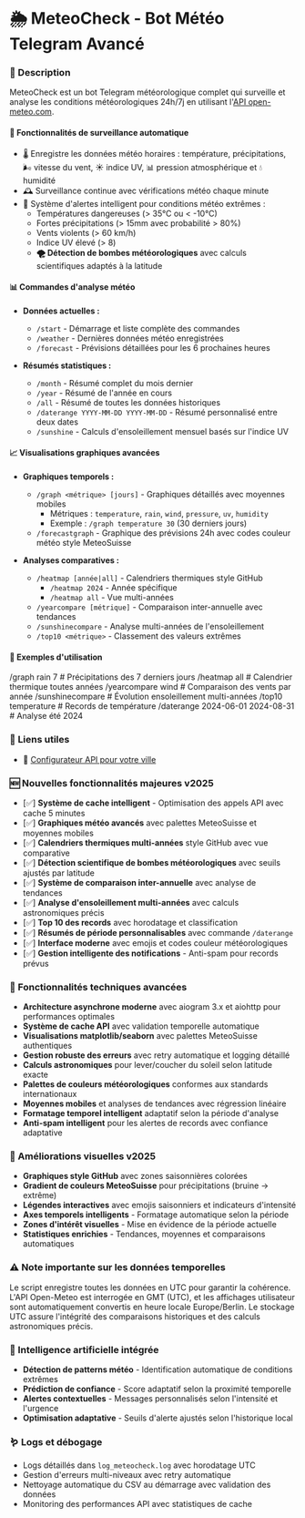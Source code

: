 # 🌦 MeteoCheck - Bot Météo Telegram Avancé

### 📌 Description
MeteoCheck est un bot Telegram météorologique complet qui surveille et analyse les conditions météorologiques 24h/7j en utilisant l'[API open-meteo.com](https://open-meteo.com/en/docs).

#### 🔄 Fonctionnalités de surveillance automatique
* 🌡️ Enregistre les données météo horaires : température, précipitations, 🌬️ vitesse du vent, ☀️ indice UV, 📊 pression atmosphérique et 💧 humidité
* 🕰️ Surveillance continue avec vérifications météo chaque minute
* 🚨 Système d'alertes intelligent pour conditions météo extrêmes :
  * Températures dangereuses (> 35°C ou < -10°C)
  * Fortes précipitations (> 15mm avec probabilité > 80%)
  * Vents violents (> 60 km/h)
  * Indice UV élevé (> 8)
  * **🌪️ Détection de bombes météorologiques** avec calculs scientifiques adaptés à la latitude

#### 📊 Commandes d'analyse météo
* **Données actuelles :**
  * `/start` - Démarrage et liste complète des commandes
  * `/weather` - Dernières données météo enregistrées
  * `/forecast` - Prévisions détaillées pour les 6 prochaines heures

* **Résumés statistiques :**
  * `/month` - Résumé complet du mois dernier
  * `/year` - Résumé de l'année en cours
  * `/all` - Résumé de toutes les données historiques
  * `/daterange YYYY-MM-DD YYYY-MM-DD` - Résumé personnalisé entre deux dates
  * `/sunshine` - Calculs d'ensoleillement mensuel basés sur l'indice UV

#### 📈 Visualisations graphiques avancées
* **Graphiques temporels :**
  * `/graph <métrique> [jours]` - Graphiques détaillés avec moyennes mobiles
    * Métriques : `temperature`, `rain`, `wind`, `pressure`, `uv`, `humidity`
    * Exemple : `/graph temperature 30` (30 derniers jours)
  * `/forecastgraph` - Graphique des prévisions 24h avec codes couleur météo style MeteoSuisse

* **Analyses comparatives :**
  * `/heatmap [année|all]` - Calendriers thermiques style GitHub
    * `/heatmap 2024` - Année spécifique
    * `/heatmap all` - Vue multi-années
  * `/yearcompare [métrique]` - Comparaison inter-annuelle avec tendances
  * `/sunshinecompare` - Analyse multi-années de l'ensoleillement
  * `/top10 <métrique>` - Classement des valeurs extrêmes

#### 🎯 Exemples d'utilisation
/graph rain 7          # Précipitations des 7 derniers jours
/heatmap all           # Calendrier thermique toutes années
/yearcompare wind      # Comparaison des vents par année
/sunshinecompare       # Évolution ensoleillement multi-années
/top10 temperature     # Records de température
/daterange 2024-06-01 2024-08-31  # Analyse été 2024

### 🔗 Liens utiles
* 🔗 [Configurateur API pour votre ville](https://open-meteo.com/en/docs)

### 🆕 Nouvelles fonctionnalités majeures v2025
* [✅] **Système de cache intelligent** - Optimisation des appels API avec cache 5 minutes
* [✅] **Graphiques météo avancés** avec palettes MeteoSuisse et moyennes mobiles
* [✅] **Calendriers thermiques multi-années** style GitHub avec vue comparative
* [✅] **Détection scientifique de bombes météorologiques** avec seuils ajustés par latitude
* [✅] **Système de comparaison inter-annuelle** avec analyse de tendances
* [✅] **Analyse d'ensoleillement multi-années** avec calculs astronomiques précis
* [✅] **Top 10 des records** avec horodatage et classification
* [✅] **Résumés de période personnalisables** avec commande `/daterange`
* [✅] **Interface moderne** avec emojis et codes couleur météorologiques
* [✅] **Gestion intelligente des notifications** - Anti-spam pour records prévus

### 🚀 Fonctionnalités techniques avancées
* **Architecture asynchrone moderne** avec aiogram 3.x et aiohttp pour performances optimales
* **Système de cache API** avec validation temporelle automatique
* **Visualisations matplotlib/seaborn** avec palettes MeteoSuisse authentiques
* **Gestion robuste des erreurs** avec retry automatique et logging détaillé
* **Calculs astronomiques** pour lever/coucher du soleil selon latitude exacte
* **Palettes de couleurs météorologiques** conformes aux standards internationaux
* **Moyennes mobiles** et analyses de tendances avec régression linéaire
* **Formatage temporel intelligent** adaptatif selon la période d'analyse
* **Anti-spam intelligent** pour les alertes de records avec confiance adaptative

### 🎨 Améliorations visuelles v2025
* **Graphiques style GitHub** avec zones saisonnières colorées
* **Gradient de couleurs MeteoSuisse** pour précipitations (bruine → extrême)
* **Légendes interactives** avec emojis saisonniers et indicateurs d'intensité
* **Axes temporels intelligents** - Formatage automatique selon la période
* **Zones d'intérêt visuelles** - Mise en évidence de la période actuelle
* **Statistiques enrichies** - Tendances, moyennes et comparaisons automatiques

### ⚠️ Note importante sur les données temporelles
Le script enregistre toutes les données en UTC pour garantir la cohérence. L'API Open-Meteo est interrogée en GMT (UTC), et les affichages utilisateur sont automatiquement convertis en heure locale Europe/Berlin. Le stockage UTC assure l'intégrité des comparaisons historiques et des calculs astronomiques précis.

### 🧠 Intelligence artificielle intégrée
* **Détection de patterns météo** - Identification automatique de conditions extrêmes
* **Prédiction de confiance** - Score adaptatif selon la proximité temporelle
* **Alertes contextuelles** - Messages personnalisés selon l'intensité et l'urgence
* **Optimisation adaptative** - Seuils d'alerte ajustés selon l'historique local

### 🪱 Logs et débogage
* Logs détaillés dans `log_meteocheck.log` avec horodatage UTC
* Gestion d'erreurs multi-niveaux avec retry automatique
* Nettoyage automatique du CSV au démarrage avec validation des données
* Monitoring des performances API avec statistiques de cache
